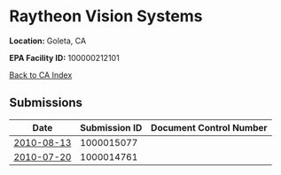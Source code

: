 # Raytheon Vision Systems

**Location:** Goleta, CA

**EPA Facility ID:** 100000212101

[Back to CA Index](../../index.md)

## Submissions

| Date | Submission ID | Document Control Number |
|------|--------------|-------------------------|
| [2010-08-13](submissions/1000015077.md) | 1000015077 |  |
| [2010-07-20](submissions/1000014761.md) | 1000014761 |  |
